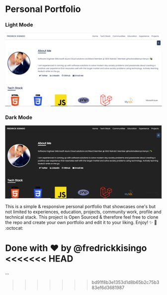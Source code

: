 # Personal Portfolio

### Light Mode
![Portfolio Screenshot-Light Mode](/assets/img/fredportfolio.PNG)

### Dark Mode
![Portfolio Screenshot-Dark Mode](/assets/img/fredrickdarkportfolio.PNG)

This is a simple & responsive personal portfolio that showcases one's but not limited to experiences, education, projects, community work, profile and technical stack. This project is Open Sourced & therefore feel free to clone the repo and create your own portfolio and edit it to your liking. Enjoy! :sparkles: :tada: :octocat:

Done with :heart: by @fredrickkisingo
<<<<<<< HEAD
=======
...
>>>>>>> bd91f8b3e1353d1d8b65b2c75b383ef6d3681987
